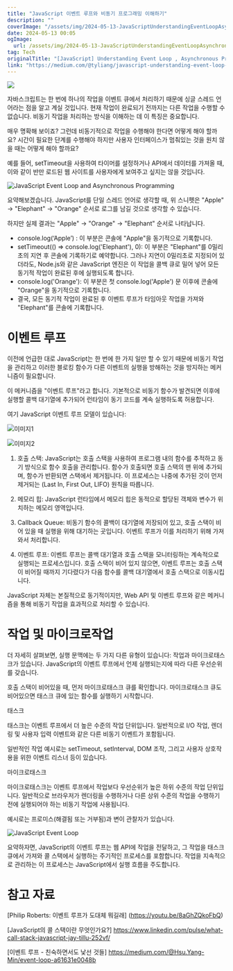 ```yaml
---
title: "JavaScript 이벤트 루프와 비동기 프로그래밍 이해하기"
description: ""
coverImage: "/assets/img/2024-05-13-JavaScriptUnderstandingEventLoopAsynchronousProgramming_0.png"
date: 2024-05-13 00:05
ogImage: 
  url: /assets/img/2024-05-13-JavaScriptUnderstandingEventLoopAsynchronousProgramming_0.png
tag: Tech
originalTitle: "[JavaScript] Understanding Event Loop , Asynchronous Programming"
link: "https://medium.com/@tyliang/javascript-understanding-event-loop-asynchronous-programming-30419d919eed"
---
```



<img src="/assets/img/2024-05-13-JavaScriptUnderstandingEventLoopAsynchronousProgramming_0.png" />

자바스크립트는 한 번에 하나의 작업을 이벤트 큐에서 처리하기 때문에 싱글 스레드 언어라는 점을 알고 계실 것입니다. 현재 작업이 완료되기 전까지는 다른 작업을 수행할 수 없습니다. 비동기 작업을 처리하는 방식을 이해하는 데 이 특징은 중요합니다.

매우 명확해 보이죠? 그런데 비동기적으로 작업을 수행해야 한다면 어떻게 해야 할까요? 시간이 필요한 단계를 수행해야 하지만 사용자 인터페이스가 멈춰있는 것을 원치 않을 때는 어떻게 해야 할까요?

예를 들어, setTimeout을 사용하여 타이머를 설정하거나 API에서 데이터를 가져올 때, 이와 같이 반만 로드된 웹 사이트를 사용자에게 보여주고 싶지는 않을 것입니다.



![JavaScript Event Loop and Asynchronous Programming](/assets/img/2024-05-13-JavaScriptUnderstandingEventLoopAsynchronousProgramming_1.png)

요약해보겠습니다. JavaScript를 단일 스레드 언어로 생각할 때, 위 스니펫은 "Apple" → "Elephant" → "Orange" 순서로 로그를 남길 것으로 생각할 수 있습니다.

하지만 실제 결과는 "Apple" → "Orange" → "Elephant" 순서로 나타납니다.

- console.log(‘Apple’) : 이 부분은 콘솔에 "Apple"을 동기적으로 기록합니다.
- setTimeout(() => console.log('Elephant'), 0): 이 부분은 "Elephant"를 0밀리초의 지연 후 콘솔에 기록하기로 예약합니다. 그러나 지연이 0밀리초로 지정되어 있더라도, Node.js와 같은 JavaScript 엔진은 이 작업을 콜백 큐로 밀어 넣어 모든 동기적 작업이 완료된 후에 실행되도록 합니다.
- console.log('Orange'): 이 부분은 첫 console.log('Apple') 문 이후에 콘솔에 "Orange"을 동기적으로 기록합니다.
- 결국, 모든 동기적 작업이 완료된 후 이벤트 루프가 타임아웃 작업을 가져와 "Elephant"를 콘솔에 기록합니다.



# 이벤트 루프

이전에 언급한 대로 JavaScript는 한 번에 한 가지 일만 할 수 있기 때문에 비동기 작업을 관리하고 이러한 블로킹 함수가 다른 이벤트의 실행을 방해하는 것을 방지하는 메커니즘이 필요합니다.

이 메커니즘을 "이벤트 루프"라고 합니다. 기본적으로 비동기 함수가 발견되면 이후에 실행할 콜백 대기열에 추가되어 런타임이 동기 코드를 계속 실행하도록 허용합니다.

여기 JavaScript 이벤트 루프 모델이 있습니다:



![이미지1](/assets/img/2024-05-13-JavaScriptUnderstandingEventLoopAsynchronousProgramming_2.png)

![이미지2](/assets/img/2024-05-13-JavaScriptUnderstandingEventLoopAsynchronousProgramming_3.png)

1. 호출 스택:
JavaScript는 호출 스택을 사용하여 프로그램 내의 함수를 추적하고 동기 방식으로 함수 호출을 관리합니다. 함수가 호출되면 호출 스택의 맨 위에 추가되며, 함수가 반환되면 스택에서 제거됩니다. 이 프로세스는 나중에 추가된 것이 먼저 제거되는 (Last In, First Out, LIFO) 원칙을 따릅니다.

2. 메모리 힙:
JavaScript 런타임에서 메모리 힙은 동적으로 할당된 객체와 변수가 위치하는 메모리 영역입니다.



3. Callback Queue:
비동기 함수의 콜백이 대기열에 저장되어 있고, 호출 스택이 비어 있을 때 실행을 위해 대기하는 곳입니다. 이벤트 루프가 이를 처리하기 위해 가져와서 처리합니다.

4. 이벤트 루프:
이벤트 루프는 콜백 대기열과 호출 스택을 모니터링하는 계속적으로 실행되는 프로세스입니다. 호출 스택이 비어 있지 않으면, 이벤트 루프는 호출 스택이 비어질 때까지 기다렸다가 다음 함수를 콜백 대기열에서 호출 스택으로 이동시킵니다.

JavaScript 자체는 본질적으로 동기적이지만, Web API 및 이벤트 루프와 같은 메커니즘을 통해 비동기 작업을 효과적으로 처리할 수 있습니다.

# 작업 및 마이크로작업



더 자세히 살펴보면, 실행 문맥에는 두 가지 다른 유형이 있습니다: 작업과 마이크로태스크가 있습니다. JavaScript의 이벤트 루프에서 언제 실행되는지에 따라 다른 우선순위를 갖습니다.

호출 스택이 비어있을 때, 먼저 마이크로태스크 큐를 확인합니다. 마이크로태스크 큐도 비어있으면 태스크 큐에 있는 함수를 실행하기 시작합니다.

태스크

태스크는 이벤트 루프에서 더 높은 수준의 작업 단위입니다. 일반적으로 I/O 작업, 렌더링 및 사용자 입력 이벤트와 같은 다른 비동기 이벤트가 포함됩니다.



일반적인 작업 예시로는 setTimeout, setInterval, DOM 조작, 그리고 사용자 상호작용을 위한 이벤트 리스너 등이 있습니다.

마이크로태스크

마이크로태스크는 이벤트 루프에서 작업보다 우선순위가 높은 하위 수준의 작업 단위입니다. 일반적으로 브라우저가 렌더링을 수행하거나 다른 상위 수준의 작업을 수행하기 전에 실행되어야 하는 비동기 작업에 사용됩니다.

예시로는 프로미스(해결됨 또는 거부됨)과 변이 관찰자가 있습니다.



![JavaScript Event Loop](/assets/img/2024-05-13-JavaScriptUnderstandingEventLoopAsynchronousProgramming_4.png)

요약하자면, JavaScript의 이벤트 루프는 웹 API에 작업을 전달하고, 그 작업을 태스크 큐에서 가져와 콜 스택에서 실행하는 주기적인 프로세스를 포함합니다. 작업을 지속적으로 관리하는 이 프로세스는 JavaScript에서 실행 흐름을 주도합니다.

# 참고 자료

[Philip Roberts: 이벤트 루프가 도대체 뭐길래]
(https://youtu.be/8aGhZQkoFbQ)



[JavaScript의 콜 스택이란 무엇인가요?]
https://www.linkedin.com/pulse/what-call-stack-javascript-jay-tillu-252vf/

[이벤트 루프 - 친숙하면서도 낯선 것들]
https://medium.com/@Hsu.Yang-Min/event-loop-a61631e0048b